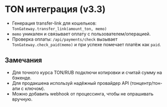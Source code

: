 
# TON интеграция (v3.3)

- Генерация transfer-link для кошельков: `TonGateway.transfer_link(amount_ton, memo)`
- `memo` уникален и связывает оплату с пользователем/операцией.
- Проверка оплаты: `/api/payments/check` вызывает `TonGateway.check_paid(memo)` и при успехе помечает платёж как `paid`.

## Замечания
- Для точного курса TON/RUB подключи котировки и считай сумму на бэкенде.
- Для продакшена используй надёжный провайдер API (тонцентр/тон-апи с ключом).
- Можно добавить webhook от процессинга, чтобы не опрашивать вручную.
